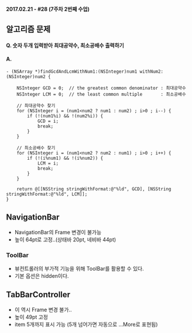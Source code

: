 #### 2017.02.21 - #28 (7주차 2번째 수업)

## 알고리즘 문제  
#### Q. 숫자 두개 입력받아 최대공약수, 최소공배수 출력하기  


#### A.  
```objc
- (NSArray *)findGcdAndLcmWithNum1:(NSInteger)num1 withNum2:(NSInteger)num2 {
    
    NSInteger GCD = 0;  // the greatest common denominator : 최대공약수
    NSInteger LCM = 0;  // the least common multiple       : 최소공배수
    
    // 최대공약수 찾기
    for (NSInteger i = (num1<num2 ? num1 : num2) ; i>0 ; i--) {
        if (!(num1%i) && !(num2%i)) {
            GCD = i;
            break;
        }
    }
    
    // 최소공배수 찾기
    for (NSInteger i = (num1<num2 ? num2 : num1) ; i>0 ; i++) {
        if (!(i%num1) && !(i%num2)) {
            LCM = i;
            break;
        }
    }
    
    return @[[NSString stringWithFormat:@"%ld", GCD], [NSString stringWithFormat:@"%ld", LCM]];
}

```


## NavigationBar
- NavigationBar의 Frame 변경이 불가능  
- 높이 64pt로 고정..(상태바 20pt, 네비바 44pt)

### ToolBar
- 뷰컨트롤러의 부가적 기능을 위해 ToolBar를 활용할 수 있다.  
- 기본 옵션은 hidden이다.


## TabBarController  
- 이 역시 Frame 변경 불가..
- 높이 49pt 고정
- item 5개까지 표시 가능 (5개 넘어가면 자동으로 ...More로 표현됨)
